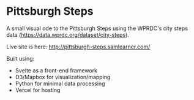 # Pittsburgh Steps

A small visual ode to the Pittsburgh Steps using the WPRDC's city steps data (https://data.wprdc.org/dataset/city-steps).

Live site is here: http://pittsburgh-steps.samlearner.com/

Built using:
* Svelte as a front-end framework
* D3/Mapbox for visualization/mapping
* Python for minimal data processing
* Vercel for hosting